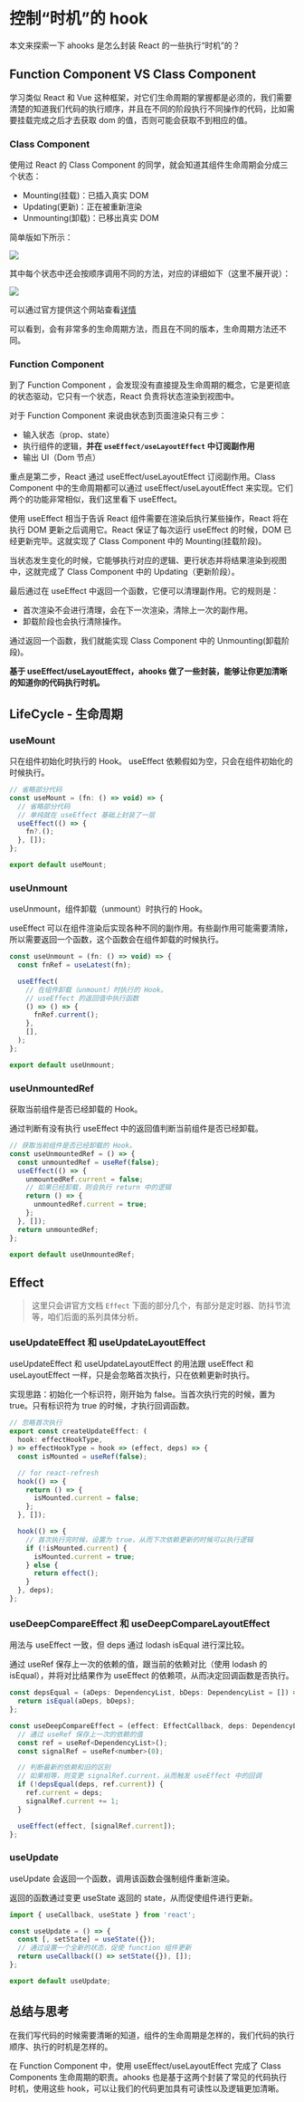 # 控制“时机”的 hook

本文来探索一下 ahooks 是怎么封装 React 的一些执行“时机”的？

## Function Component VS Class Component

学习类似 React 和 Vue 这种框架，对它们生命周期的掌握都是必须的，我们需要清楚的知道我们代码的执行顺序，并且在不同的阶段执行不同操作的代码，比如需要挂载完成之后才去获取 dom 的值，否则可能会获取不到相应的值。

### Class Component

使用过 React 的 Class Component 的同学，就会知道其组件生命周期会分成三个状态：

- Mounting(挂载)：已插入真实 DOM
- Updating(更新)：正在被重新渲染
- Unmounting(卸载)：已移出真实 DOM

简单版如下所示：

![](https://p3-juejin.byteimg.com/tos-cn-i-k3u1fbpfcp/d6d3f9861ebd459ba6f84f481399c726~tplv-k3u1fbpfcp-zoom-1.image)

其中每个状态中还会按顺序调用不同的方法，对应的详细如下（这里不展开说）：

![](https://p3-juejin.byteimg.com/tos-cn-i-k3u1fbpfcp/f8acad51fa674b4b9f19d0b774756fc3~tplv-k3u1fbpfcp-zoom-1.image)

可以通过官方提供这个网站查看[详情](https://projects.wojtekmaj.pl/react-lifecycle-methods-diagram/)

可以看到，会有非常多的生命周期方法，而且在不同的版本，生命周期方法还不同。

### Function Component

到了 Function Component ，会发现没有直接提及生命周期的概念，它是更彻底的状态驱动，它只有一个状态，React 负责将状态渲染到视图中。

对于 Function Component 来说由状态到页面渲染只有三步：

- 输入状态（prop、state）
- 执行组件的逻辑，**并在 `useEffect/useLayoutEffect` 中订阅副作用**
- 输出 UI（Dom 节点）

重点是第二步，React 通过 useEffect/useLayoutEffect 订阅副作用。Class Component 中的生命周期都可以通过 useEffect/useLayoutEffect 来实现。它们两个的功能非常相似，我们这里看下 useEffect。

使用 useEffect 相当于告诉 React 组件需要在渲染后执行某些操作，React 将在执行 DOM 更新之后调用它。React 保证了每次运行 useEffect 的时候，DOM 已经更新完毕。这就实现了 Class Component 中的 Mounting(挂载阶段)。

当状态发生变化的时候，它能够执行对应的逻辑、更行状态并将结果渲染到视图中，这就完成了 Class Component 中的 Updating（更新阶段）。

最后通过在 useEffect 中返回一个函数，它便可以清理副作用。它的规则是：

- 首次渲染不会进行清理，会在下一次渲染，清除上一次的副作用。
- 卸载阶段也会执行清除操作。

通过返回一个函数，我们就能实现 Class Component 中的 Unmounting(卸载阶段)。

**基于 useEffect/useLayoutEffect，ahooks 做了一些封装，能够让你更加清晰的知道你的代码执行时机。**

## LifeCycle - 生命周期

### useMount

只在组件初始化时执行的 Hook。
useEffect 依赖假如为空，只会在组件初始化的时候执行。

```js
// 省略部分代码
const useMount = (fn: () => void) => {
  // 省略部分代码
  // 单纯就在 useEffect 基础上封装了一层
  useEffect(() => {
    fn?.();
  }, []);
};

export default useMount;
```

### useUnmount

useUnmount，组件卸载（unmount）时执行的 Hook。

useEffect 可以在组件渲染后实现各种不同的副作用。有些副作用可能需要清除，所以需要返回一个函数，这个函数会在组件卸载的时候执行。

```js
const useUnmount = (fn: () => void) => {
  const fnRef = useLatest(fn);

  useEffect(
    // 在组件卸载（unmount）时执行的 Hook。
    // useEffect 的返回值中执行函数
    () => () => {
      fnRef.current();
    },
    [],
  );
};

export default useUnmount;
```

### useUnmountedRef

获取当前组件是否已经卸载的 Hook。

通过判断有没有执行 useEffect 中的返回值判断当前组件是否已经卸载。

```js
// 获取当前组件是否已经卸载的 Hook。
const useUnmountedRef = () => {
  const unmountedRef = useRef(false);
  useEffect(() => {
    unmountedRef.current = false;
    // 如果已经卸载，则会执行 return 中的逻辑
    return () => {
      unmountedRef.current = true;
    };
  }, []);
  return unmountedRef;
};

export default useUnmountedRef;
```

## Effect

> 这里只会讲官方文档 `Effect` 下面的部分几个，有部分是定时器、防抖节流等，咱们后面的系列具体分析。

### useUpdateEffect 和 useUpdateLayoutEffect

useUpdateEffect 和 useUpdateLayoutEffect 的用法跟 useEffect 和 useLayoutEffect 一样，只是会忽略首次执行，只在依赖更新时执行。

实现思路：初始化一个标识符，刚开始为 false。当首次执行完的时候，置为 true。只有标识符为 true 的时候，才执行回调函数。

```js
// 忽略首次执行
export const createUpdateEffect: (
  hook: effectHookType,
) => effectHookType = hook => (effect, deps) => {
  const isMounted = useRef(false);

  // for react-refresh
  hook(() => {
    return () => {
      isMounted.current = false;
    };
  }, []);

  hook(() => {
    // 首次执行完时候，设置为 true，从而下次依赖更新的时候可以执行逻辑
    if (!isMounted.current) {
      isMounted.current = true;
    } else {
      return effect();
    }
  }, deps);
};
```

### useDeepCompareEffect 和 useDeepCompareLayoutEffect

用法与 useEffect 一致，但 deps 通过 lodash isEqual 进行深比较。

通过 useRef 保存上一次的依赖的值，跟当前的依赖对比（使用 lodash 的 isEqual），并将对比结果作为 useEffect 的依赖项，从而决定回调函数是否执行。

```js
const depsEqual = (aDeps: DependencyList, bDeps: DependencyList = []) => {
  return isEqual(aDeps, bDeps);
};

const useDeepCompareEffect = (effect: EffectCallback, deps: DependencyList) => {
  // 通过 useRef 保存上一次的依赖的值
  const ref = useRef<DependencyList>();
  const signalRef = useRef<number>(0);

  // 判断最新的依赖和旧的区别
  // 如果相等，则变更 signalRef.current，从而触发 useEffect 中的回调
  if (!depsEqual(deps, ref.current)) {
    ref.current = deps;
    signalRef.current += 1;
  }

  useEffect(effect, [signalRef.current]);
};
```

### useUpdate

useUpdate 会返回一个函数，调用该函数会强制组件重新渲染。

返回的函数通过变更 useState 返回的 state，从而促使组件进行更新。

```js
import { useCallback, useState } from 'react';

const useUpdate = () => {
  const [, setState] = useState({});
  // 通过设置一个全新的状态，促使 function 组件更新
  return useCallback(() => setState({}), []);
};

export default useUpdate;
```

## 总结与思考

在我们写代码的时候需要清晰的知道，组件的生命周期是怎样的，我们代码的执行顺序、执行的时机是怎样的。

在 Function Component 中，使用 useEffect/useLayoutEffect 完成了 Class Components 生命周期的职责。ahooks 也是基于这两个封装了常见的代码执行时机，使用这些 hook，可以让我们的代码更加具有可读性以及逻辑更加清晰。
